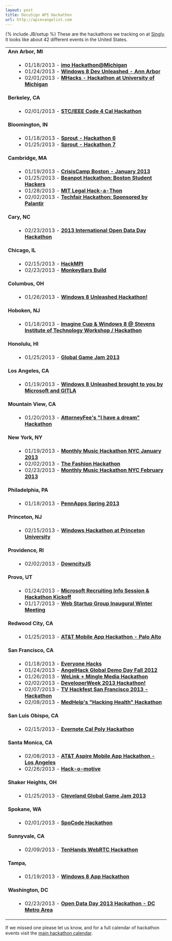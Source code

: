 ```yaml
---
layout: post
title: DocuSign API Hackathon
url: http://apievangelist.com
---
```

{% include JB/setup %}
These are the hackathons we tracking on at <a title="Singly" href="http://singly.com">Singly</a>. It looks like about 42 different events in the United States.
<table width="90%">
<tbody>
<tr>
<td colspan="2"><strong>Ann Arbor, MI</strong></td>
</tr>
<tr>
<td width="5%"></td>
<td>
<ul>
	<li>01/18/2013 - <a href="http://imohackathonatmichigan-srch.eventbrite.com/"><strong>imo Hackathon@Michigan</strong></a></li>
	<li>01/24/2013 - <a href="http://windows8-unleashed-srch.eventbrite.com/"><strong>Windows 8 Dev Unleashed - Ann Arbor</strong></a></li>
	<li>02/01/2013 - <a href="http://mhacks-srch.eventbrite.com/"><strong>MHacks - Hackathon at University of Michigan</strong></a></li>
</ul>
</td>
</tr>
<tr>
<td colspan="2"><strong>Berkeley, CA</strong></td>
</tr>
<tr>
<td width="5%"></td>
<td>
<ul>
	<li>02/01/2013 - <a href="http://code4cal-srch.eventbrite.com/"><strong>STC/IEEE Code 4 Cal Hackathon</strong></a></li>
</ul>
</td>
</tr>
<tr>
<td colspan="2"><strong>Bloomington, IN</strong></td>
</tr>
<tr>
<td width="5%"></td>
<td>
<ul>
	<li>01/18/2013 - <a href="http://bloomingtonilhackathon6-srch.eventbrite.com/"><strong>Sprout - Hackathon 6</strong></a></li>
	<li>01/25/2013 - <a href="http://bloomingtonilhackathon7-srch.eventbrite.com/"><strong>Sprout - Hackathon 7</strong></a></li>
</ul>
</td>
</tr>
<tr>
<td colspan="2"><strong>Cambridge, MA</strong></td>
</tr>
<tr>
<td width="5%"></td>
<td>
<ul>
	<li>01/19/2013 - <a href="http://crisiscampboston2013january-srch.eventbrite.com/"><strong>CrisisCamp Boston - January 2013</strong></a></li>
	<li>01/25/2013 - <a href="http://hackbeanpot-srch.eventbrite.com/"><strong>Beanpot Hackathon: Boston Student Hackers</strong></a></li>
	<li>01/28/2013 - <a href="http://iauth-srch.eventbrite.com/"><strong>MIT Legal Hack-a-Thon</strong></a></li>
	<li>02/02/2013 - <a href="http://techfairhack2013-srch.eventbrite.com/"><strong>Techfair Hackathon: Sponsored by Palantir</strong></a></li>
</ul>
</td>
</tr>
<tr>
<td colspan="2"><strong>Cary, NC</strong></td>
</tr>
<tr>
<td width="5%"></td>
<td>
<ul>
	<li>02/23/2013 - <a href="http://caryopendataday-srch.eventbrite.com/"><strong>2013 International Open Data Day Hackathon</strong></a></li>
</ul>
</td>
</tr>
<tr>
<td colspan="2"><strong>Chicago, IL</strong></td>
</tr>
<tr>
<td width="5%"></td>
<td>
<ul>
	<li>02/15/2013 - <a href="http://hackmpi-srch.eventbrite.com/"><strong>HackMPI</strong></a></li>
	<li>02/23/2013 - <a href="http://www.eventbrite.com/event/5185062662/SRCH"><strong>MonkeyBars Build</strong></a></li>
</ul>
</td>
</tr>
<tr>
<td colspan="2"><strong>Columbus, OH</strong></td>
</tr>
<tr>
<td width="5%"></td>
<td>
<ul>
	<li>01/26/2013 - <a href="http://cmhwin8unleashed-srch.eventbrite.com/"><strong>Windows 8 Unleashed Hackathon!</strong></a></li>
</ul>
</td>
</tr>
<tr>
<td colspan="2"><strong>Hoboken, NJ</strong></td>
</tr>
<tr>
<td width="5%"></td>
<td>
<ul>
	<li>01/18/2013 - <a href="http://imaginecupstevens-srch.eventbrite.com/"><strong>Imagine Cup &amp; Windows 8 @ Stevens Institute of Technology Workshop / Hackathon</strong></a></li>
</ul>
</td>
</tr>
<tr>
<td colspan="2"><strong>Honolulu, HI</strong></td>
</tr>
<tr>
<td width="5%"></td>
<td>
<ul>
	<li>01/25/2013 - <a href="http://ggj13-srch.eventbrite.com/"><strong>Global Game Jam 2013</strong></a></li>
</ul>
</td>
</tr>
<tr>
<td colspan="2"><strong>Los Angeles, CA</strong></td>
</tr>
<tr>
<td width="5%"></td>
<td>
<ul>
	<li>01/19/2013 - <a href="http://gitlawindows8unleashed-srch.eventbrite.com/"><strong>Windows 8 Unleashed brought to you by Microsoft and GITLA</strong></a></li>
</ul>
</td>
</tr>
<tr>
<td colspan="2"><strong>Mountain View, CA</strong></td>
</tr>
<tr>
<td width="5%"></td>
<td>
<ul>
	<li>01/20/2013 - <a href="http://afhackathon-srch.eventbrite.com/"><strong>AttorneyFee's "I have a dream" Hackathon</strong></a></li>
</ul>
</td>
</tr>
<tr>
<td colspan="2"><strong>New York, NY</strong></td>
</tr>
<tr>
<td width="5%"></td>
<td>
<ul>
	<li>01/19/2013 - <a href="http://musichackathonjan2012-srch.eventbrite.com/"><strong>Monthly Music Hackathon NYC January 2013</strong></a></li>
	<li>02/02/2013 - <a href="http://fashionhackathon-srch.eventbrite.com/"><strong>The Fashion Hackathon</strong></a></li>
	<li>02/23/2013 - <a href="http://monthlymusichackathonnycfeb2013-srch.eventbrite.com/"><strong>Monthly Music Hackathon NYC February 2013</strong></a></li>
</ul>
</td>
</tr>
<tr>
<td colspan="2"><strong>Philadelphia, PA</strong></td>
</tr>
<tr>
<td width="5%"></td>
<td>
<ul>
	<li>01/18/2013 - <a href="http://pennapps2013s-srch.eventbrite.com/"><strong>PennApps Spring 2013</strong></a></li>
</ul>
</td>
</tr>
<tr>
<td colspan="2"><strong>Princeton, NJ</strong></td>
</tr>
<tr>
<td width="5%"></td>
<td>
<ul>
	<li>02/15/2013 - <a href="http://windowshackathon-srch.eventbrite.com/"><strong>Windows Hackathon at Princeton University</strong></a></li>
</ul>
</td>
</tr>
<tr>
<td colspan="2"><strong>Providence, RI</strong></td>
</tr>
<tr>
<td width="5%"></td>
<td>
<ul>
	<li>02/02/2013 - <a href="http://downcityjs2013-srch.eventbrite.com/"><strong>DowncityJS</strong></a></li>
</ul>
</td>
</tr>
<tr>
<td colspan="2"><strong>Provo, UT</strong></td>
</tr>
<tr>
<td width="5%"></td>
<td>
<ul>
	<li>01/24/2013 - <a href="http://byuwin8recruiting-srch.eventbrite.com/"><strong>Microsoft Recruiting Info Session &amp; Hackathon Kickoff</strong></a></li>
	<li>01/17/2013 - <a href="http://www.eventbrite.com/event/5184771792/SRCH"><strong>Web Startup Group Inaugural Winter Meeting</strong></a></li>
</ul>
</td>
</tr>
<tr>
<td colspan="2"><strong>Redwood City, CA</strong></td>
</tr>
<tr>
<td width="5%"></td>
<td>
<ul>
	<li>01/25/2013 - <a href="http://mobileapppa4-srch.eventbrite.com/"><strong>AT&amp;T Mobile App Hackathon - Palo Alto</strong></a></li>
</ul>
</td>
</tr>
<tr>
<td colspan="2"><strong>San Francisco, CA</strong></td>
</tr>
<tr>
<td width="5%"></td>
<td>
<ul>
	<li>01/18/2013 - <a href="http://everyonehacks-srch.eventbrite.com/"><strong>Everyone Hacks</strong></a></li>
	<li>01/24/2013 - <a href="http://gddf12-srch.eventbrite.com/"><strong>AngelHack Global Demo Day Fall 2012</strong></a></li>
	<li>01/26/2013 - <a href="http://welinkhackathon-srch.eventbrite.com/"><strong>WeLink + Mingle Media Hackathon</strong></a></li>
	<li>02/02/2013 - <a href="http://dw13hack-srch.eventbrite.com/"><strong>DeveloperWeek 2013 Hackathon!</strong></a></li>
	<li>02/07/2013 - <a href="http://tvhackfestsf-srch.eventbrite.com/"><strong>TV Hackfest San Francisco 2013 - Hackathon</strong></a></li>
	<li>02/08/2013 - <a href="http://medhelphackinghealth-srch.eventbrite.com/"><strong>MedHelp's "Hacking Health" Hackathon</strong></a></li>
</ul>
</td>
</tr>
<tr>
<td colspan="2"><strong>San Luis Obispo, CA</strong></td>
</tr>
<tr>
<td width="5%"></td>
<td>
<ul>
	<li>02/15/2013 - <a href="http://calpolyhackathon-srch.eventbrite.com/"><strong>Evernote Cal Poly Hackathon</strong></a></li>
</ul>
</td>
</tr>
<tr>
<td colspan="2"><strong>Santa Monica, CA</strong></td>
</tr>
<tr>
<td width="5%"></td>
<td>
<ul>
	<li>02/08/2013 - <a href="http://mobileappedulax-srch.eventbrite.com/"><strong>AT&amp;T Aspire Mobile App Hackathon - Los Angeles</strong></a></li>
	<li>02/26/2013 - <a href="http://www.hackomotive.com/"><strong>Hack-o-motive</strong></a></li>
</ul>
</td>
</tr>
<tr>
<td colspan="2"><strong>Shaker Heights, OH</strong></td>
</tr>
<tr>
<td width="5%"></td>
<td>
<ul>
	<li>01/25/2013 - <a href="http://clevelandggj2013-srch.eventbrite.com/"><strong>Cleveland Global Game Jam 2013</strong></a></li>
</ul>
</td>
</tr>
<tr>
<td colspan="2"><strong>Spokane, WA</strong></td>
</tr>
<tr>
<td width="5%"></td>
<td>
<ul>
	<li>02/01/2013 - <a href="http://spocodehackathon-srch.eventbrite.com/"><strong>SpoCode Hackathon</strong></a></li>
</ul>
</td>
</tr>
<tr>
<td colspan="2"><strong>Sunnyvale, CA</strong></td>
</tr>
<tr>
<td width="5%"></td>
<td>
<ul>
	<li>02/09/2013 - <a href="http://tenhands-srch.eventbrite.com/"><strong>TenHands WebRTC Hackathon</strong></a></li>
</ul>
</td>
</tr>
<tr>
<td colspan="2"><strong>Tampa,</strong></td>
</tr>
<tr>
<td width="5%"></td>
<td>
<ul>
	<li>01/19/2013 - <a href="http://www.eventbrite.com/event/5065617398/SRCH"><strong>Windows 8 App Hackathon</strong></a></li>
</ul>
</td>
</tr>
<tr>
<td colspan="2"><strong>Washington, DC</strong></td>
</tr>
<tr>
<td width="5%"></td>
<td>
<ul>
	<li>02/23/2013 - <a href="http://opendataday2013dc-srch.eventbrite.com/"><strong>Open Data Day 2013 Hackathon - DC Metro Area</strong></a></li>
</ul>
</td>
</tr>
</tbody>
</table>
If we missed one please let us know, and for a full calendar of hackathon events visit the <a title="Hackathon Calendar" href="http://landscapemonitoring.laneworks.net/">main hackathon calendar</a>.